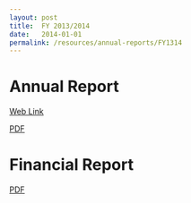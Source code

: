 ```yaml
---
layout: post
title:  FY 2013/2014
date:   2014-01-01
permalink: /resources/annual-reports/FY1314
---
```


# **Annual Report**
[Web Link](https://www.sentosa.gov.sg/sentosaAR13_14/index.html)

[PDF](/resources/annual-reports/files/Sentosa_AR_1314.pdf)


# **Financial Report**
[PDF](/resources/annual-reports/files/Sentosa_AR_1314_Financial_Report.pdf)